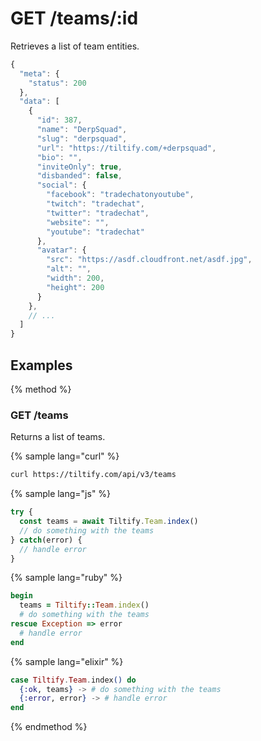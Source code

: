 # GET /teams/:id

Retrieves a list of team entities.

```js
{
  "meta": {
    "status": 200
  },
  "data": [
    {
      "id": 387,
      "name": "DerpSquad",
      "slug": "derpsquad",
      "url": "https://tiltify.com/+derpsquad",
      "bio": "",
      "inviteOnly": true,
      "disbanded": false,
      "social": {
        "facebook": "tradechatonyoutube",
        "twitch": "tradechat",
        "twitter": "tradechat",
        "website": "",
        "youtube": "tradechat"
      },
      "avatar": {
        "src": "https://asdf.cloudfront.net/asdf.jpg",
        "alt": "",
        "width": 200,
        "height": 200
      }
    },
    // ...
  ]
}
```

## Examples

{% method %}
### GET /teams
Returns a list of teams.

{% sample lang="curl" %}
```bash
curl https://tiltify.com/api/v3/teams
```

{% sample lang="js" %}
```js
try {
  const teams = await Tiltify.Team.index()
  // do something with the teams
} catch(error) {
  // handle error
}
```

{% sample lang="ruby" %}
```ruby
begin
  teams = Tiltify::Team.index()
  # do something with the teams
rescue Exception => error
  # handle error
end
```

{% sample lang="elixir" %}
```elixir
case Tiltify.Team.index() do
  {:ok, teams} -> # do something with the teams
  {:error, error} -> # handle error
end
```

{% endmethod %}

